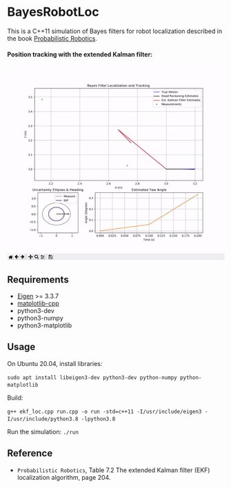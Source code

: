 # BayesRobotLoc

This is a C++11 simulation of Bayes filters for robot localization described in the book [Probabilistic Robotics](http://www.probabilistic-robotics.org/).

####  Position tracking with the extended Kalman filter:
<img src="./demo.gif" width=800 alt="Extended Kalman Filter Demo"></img>


Requirements
------------

* [Eigen](http://eigen.tuxfamily.org) >= 3.3.7
* [matplotlib-cpp](https://github.com/lava/matplotlib-cpp)
* python3-dev
* python3-numpy
* python3-matplotlib


Usage
-----

On Ubuntu 20.04, install libraries:

`sudo apt install libeigen3-dev python3-dev python-numpy python-matplotlib`

Build:

`g++ ekf_loc.cpp run.cpp -o run -std=c++11 -I/usr/include/eigen3 -I/usr/include/python3.8 -lpython3.8`

Run the simulation: `./run`

Reference
-------------
* `Probabilistic Robotics`, Table 7.2 The extended Kalman filter (EKF) localization algorithm, page 204.
